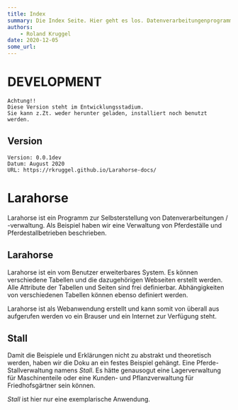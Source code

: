 ```yaml
---
title: Index
summary: Die Index Seite. Hier geht es los. Datenverarbeitungenprogrammen
authors:
    - Roland Kruggel
date: 2020-12-05
some_url: 
---
```


# DEVELOPMENT


    Achtung!!  
    Diese Version steht im Entwicklungsstadium.   
    Sie kann z.Zt. weder herunter geladen, installiert noch benutzt werden.
    

## Version
    Version: 0.0.1dev   
    Datum: August 2020   
    URL: https://rkruggel.github.io/Larahorse-docs/
    

# Larahorse
Larahorse ist ein Programm zur Selbsterstellung von Datenverarbeitungen / -verwaltung. Als Beispiel haben wir eine Verwaltung von Pferdeställe und Pferdestallbetrieben beschrieben.

## Larahorse
Larahorse ist ein vom Benutzer erweiterbares System. Es können verschiedene Tabellen und die dazugehörigen Webseiten erstellt werden. Alle Attribute der Tabellen und Seiten sind frei definierbar. Abhängigkeiten von verschiedenen Tabellen können ebenso definiert werden.

Larahorse ist als Webanwendung erstellt und kann somit von überall aus aufgerufen werden vo ein Brauser und ein Internet zur Verfügung steht. 

## Stall
Damit die Beispiele und Erklärungen nicht zu abstrakt und theoretisch werden, haben wir die Doku an ein festes Beispiel gehängt. Eine Pferde-Stallverwaltung namens *Stall*. Es hätte genausogut eine Lagerverwaltung für Maschinenteile oder eine Kunden- und Pflanzverwaltung für Friedhofsgärtner sein können.

*Stall* ist hier nur eine exemplarische Anwendung.

